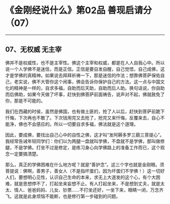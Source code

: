 # 《金刚经说什么》第02品 善现启请分（07）

------

## 07、无权威 无主宰

佛并不是权威性，也不是主宰性。佛这个主宰和权威，都是在人人自我心中。所以说一个人学佛不是迷信，而是正信。正信是要自发自醒，自己觉悟，自己成佛，这才是学佛的真精神。如果说去拜拜祈祷一下，那是迷信的作法；想靠佛菩萨保佑自己，老实说，佛不大管你这个闲事，佛会告诉你保护自己的方法。这一点与中国文化的精神是一样的，自求多福，自助而后天助，自助而后人助。换句话说，你自助而后佛助，如果今天做了坏事，赶快到佛菩萨前面祷告，说声对不起，佛就赦免了你，那是不可能的。

我们在西藏的时侯，虽然是佛国，也有做土匪的，抢了人以后，赶快到菩萨前跪下忏悔，下次再也不敢了。下次钱用完又去抢了，抢完又来忏悔，反覆来去，自心不能净，佛也不会感应的。所以一切要自求多福，佛法就是这个道理。

因此，要成佛，要找出自己心中的自性之佛，这才叫“发阿耨多罗三藐三菩提心”。我经常告诫年轻同学们：你们以为两腿一盘就叫学佛，不盘就不是学佛，那叫做修腿，不是学佛。打坐不过是修定，是练习身心向学佛路上的准备工作而已，这个观念一定要搞清楚。

那么，真正的学佛困难在什么地方呢？就是“善护念”。这三个字也就是金刚眼。须菩提说：佛啊，善男子，善女人（不是指坏蛋们，因为坏蛋们不学佛！）这一切好人们，要想明心见性，认识自己生命的本来，求无上大道发的这个心，有个大困难，就是思想停不了，打起坐来妄想不止。有人打起坐来，不是想到丈夫，就是太太、情人、爸爸妈妈、儿女、钞票……不打坐还好，一坐下来，眼睛一闭，万念齐飞。这就是此身烦恼不能断，也是修行第一步碰到的问题。

